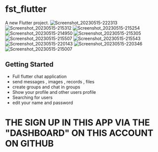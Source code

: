 # fst_flutter

A new Flutter project.
![Screenshot_20230515-222313](https://github.com/youssef235/Chat-application/assets/55225729/b0917110-6fac-450d-9e92-0e208f05a65b)
![Screenshot_20230515-215312](https://github.com/youssef235/Chat-application/assets/55225729/9f48937f-a47e-4739-a2e8-3c92d3e1305a)
![Screenshot_20230515-215254](https://github.com/youssef235/Chat-application/assets/55225729/773e7a54-d123-440e-a79d-8a90fc4cc3a4)
![Screenshot_20230515-214950](https://github.com/youssef235/Chat-application/assets/55225729/3b7a9b65-4c34-44c4-9ef5-00ba4e80abdd)
![Screenshot_20230515-215305](https://github.com/youssef235/Chat-application/assets/55225729/2c82ed8a-7e74-4de9-8b9d-a040aac90a2f)
![Screenshot_20230515-215507](https://github.com/youssef235/Chat-application/assets/55225729/d75eff7a-fed2-4de7-a754-8c02a62829bb)
![Screenshot_20230515-215543](https://github.com/youssef235/Chat-application/assets/55225729/9f2f6ddd-158b-466b-a44c-f27f2aab1a29)
![Screenshot_20230515-220143](https://github.com/youssef235/Chat-application/assets/55225729/a40e1eeb-8c6b-4b4a-98ae-e306f2ea728e)
![Screenshot_20230515-220346](https://github.com/youssef235/Chat-application/assets/55225729/21e2414d-3d06-47d5-a149-e16e13f59d68)
![Screenshot_20230515-215007](https://github.com/youssef235/Chat-application/assets/55225729/2f6d6af2-eb45-4dd5-b95c-763dc1b897f8)

## Getting Started

- Full flutter chat application
- send messages , images ,  records , files
- create groups and chat in groups
- Show your profile and other users profile
- Searching for users
- edit your name and password

#    THE SIGN UP IN THIS APP VIA THE "DASHBOARD" ON THIS ACCOUNT ON GITHUB  #                                                         

